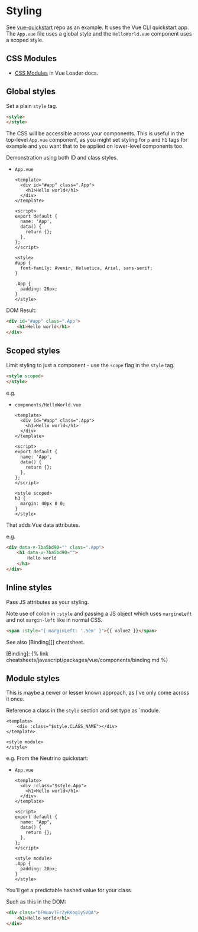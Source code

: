 # Styling

See [vue-quickstart](https://github.com/MichaelCurrin/vue-quickstart) repo as an example. It uses the Vue CLI quickstart app. The `App.vue` file uses a global style and the `HelloWorld.vue` component uses a scoped style.


## CSS Modules

- [CSS Modules](https://vue-loader.vuejs.org/guide/css-modules.html) in Vue Loader docs.


## Global styles

Set a plain `style` tag.

```html
<style>
</style>
```

The CSS will be accessible across your components. This is useful in the top-level `App.vue` component, as you might set styling for `p` and `h1` tags for example and you want that to be applied on lower-level components too.

Demonstration using both ID and class styles.

- `App.vue`
    ```vue
    <template>
      <div id="#app" class=".App">
        <h1>Hello world</h1>
      </div>
    </template>

    <script>
    export default {
      name: 'App',
      data() {
        return {};
      },
    };
    </script>

    <style>
    #app {
      font-family: Avenir, Helvetica, Arial, sans-serif;
    }

    .App {
      padding: 20px;
    }
    </style>
    ```

DOM Result:

```html
<div id="#app" class=".App">
    <h1>Hello world</h1>
</div>
```


## Scoped styles

Limit styling to just a component - use the `scope` flag in the `style` tag.

```html
<style scoped>
</style>
```

e.g.

- `components/HelloWorld.vue`
    ```vue
    <template>
      <div id="#app" class=".App">
        <h1>Hello world</h1>
      </div>
    </template>

    <script>
    export default {
      name: 'App',
      data() {
        return {};
      },
    };
    </script>

    <style scoped>
    h3 {
      margin: 40px 0 0;
    }
    </style>
    ```

That adds Vue data attributes.

e.g.

```html
<div data-v-7ba5bd90="" class=".App">
    <h1 data-v-7ba5bd90="">
        Hello world
    </h1>
</div>
```


## Inline styles

Pass JS attributes as your styling.

Note use of colon in `:style` and passing a JS object which uses `margineLeft` and not `margin-left` like in normal CSS.

```html
<span :style="{ marginLeft: '.5em' }">{{ value2 }}</span>
```

See also [Binding][] cheatsheet.

[Binding]: {% link cheatsheets/javascript/packages/vue/components/binding.md %}


## Module styles

This is maybe a newer or lesser known approach, as I've only come across it once.

Reference a class in the `style` section and set type as `module.

```vue
<template>
    <div :class="$style.CLASS_NAME"></div>
</template>

<style module>
</style>
```

e.g. From the Neutrino quickstart:

- `App.vue`
    ```vue
    <template>
      <div :class="$style.App">
        <h1>Hello world</h1>
      </div>
    </template>

    <script>
    export default {
      name: "App",
      data() {
        return {};
      },
    };
    </script>

    <style module>
    .App {
      padding: 20px;
    }
    </style>
    ```


You'll get a predictable hashed value for your class.

Such as this in the DOM:

```html
<div class="bFWuavTErZyRKog1ySVQA">
    <h1>Hello world</h1>
</div>
```
